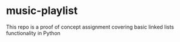 # music-playlist

This repo is a proof of concept assignment covering basic linked lists functionality in Python
